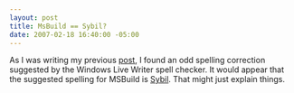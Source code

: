 ```yaml
---
layout: post
title: MsBuild == Sybil?
date: 2007-02-18 16:40:00 -05:00
---
```


As I was writing my previous [post](http://geekswithblogs.net/sdorman/archive/2007/02/18/106630.aspx), I found an odd spelling correction suggested by the Windows Live Writer spell checker. It would appear that the suggested spelling for MSBuild is [Sybil](http://en.wikipedia.org/wiki/Shirley_Ardell_Mason). That might just explain things.
